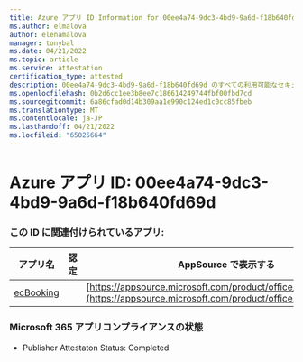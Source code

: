 ```yaml
---
title: Azure アプリ ID Information for 00ee4a74-9dc3-4bd9-9a6d-f18b640fd69d
ms.author: elmalova
author: elenamalova
manager: tonybal
ms.date: 04/21/2022
ms.topic: article
ms.service: attestation
certification_type: attested
description: 00ee4a74-9dc3-4bd9-9a6d-f18b640fd69d のすべての利用可能なセキュリティとコンプライアンス情報。
ms.openlocfilehash: 0b2d6cc1ee3b8ee7c186614249744fbf00fbd7cd
ms.sourcegitcommit: 6a86cfad0d14b309aa1e990c124ed1c0cc85fbeb
ms.translationtype: MT
ms.contentlocale: ja-JP
ms.lasthandoff: 04/21/2022
ms.locfileid: "65025664"
---
```

# <a name="azure-app-id-00ee4a74-9dc3-4bd9-9a6d-f18b640fd69d"></a>Azure アプリ ID: 00ee4a74-9dc3-4bd9-9a6d-f18b640fd69d


### <a name="apps-associated-with-this-id"></a>この ID に関連付けられているアプリ:
| **アプリ名** | **認定** | **AppSource で表示する** |
|--------------|---------------|-----------------------|
| [ecBooking](../forward/WA200002096.md) |  | [https://appsource.microsoft.com/product/office/WA200002096](https://appsource.microsoft.com/product/office/WA200002096) |

### <a name="microsoft-365-app-compliance-status"></a>Microsoft 365 アプリコンプライアンスの状態
- Publisher Attestaton Status: Completed
